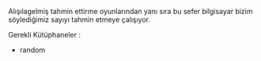 Alışılagelmiş tahmin ettirme oyunlarından yanı sıra bu sefer bilgisayar bizim söylediğimiz sayıyı tahmin etmeye çalışıyor.

Gerekli Kütüphaneler :
- random
